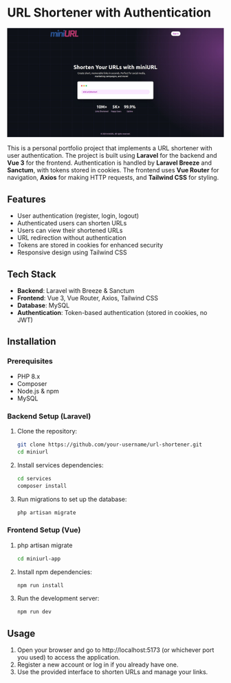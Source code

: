 # URL Shortener with Authentication

![App Screenshot](./images/miniurl_snap.jpg)

This is a personal portfolio project that implements a URL shortener with user authentication. The project is built using **Laravel** for the backend and **Vue 3** for the frontend. Authentication is handled by **Laravel Breeze** and **Sanctum**, with tokens stored in cookies. The frontend uses **Vue Router** for navigation, **Axios** for making HTTP requests, and **Tailwind CSS** for styling.

## Features

- User authentication (register, login, logout)
- Authenticated users can shorten URLs
- Users can view their shortened URLs
- URL redirection without authentication
- Tokens are stored in cookies for enhanced security
- Responsive design using Tailwind CSS

## Tech Stack

- **Backend**: Laravel with Breeze & Sanctum
- **Frontend**: Vue 3, Vue Router, Axios, Tailwind CSS
- **Database**: MySQL
- **Authentication**: Token-based authentication (stored in cookies, no JWT)

## Installation

### Prerequisites

- PHP 8.x
- Composer
- Node.js & npm
- MySQL

### Backend Setup (Laravel)

1. Clone the repository:
   ```bash
   git clone https://github.com/your-username/url-shortener.git
   cd miniurl
   ```
2. Install services dependencies:
   ```bash
   cd services
   composer install
   ```
3. Run migrations to set up the database:
   ```bash
   php artisan migrate
   ```

### Frontend Setup (Vue)

1. php artisan migrate
   ```bash
   cd miniurl-app
   ```
2. Install npm dependencies:
   ```bash
   npm run install
   ```
3. Run the development server:
   ```bash
   npm run dev
   ```

## Usage

1. Open your browser and go to http://localhost:5173 (or whichever port you used) to access the application.
2. Register a new account or log in if you already have one.
3. Use the provided interface to shorten URLs and manage your links.
